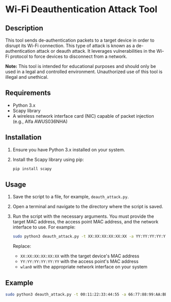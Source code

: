 # Wi-Fi Deauthentication Attack Tool

## Description

This tool sends de-authentication packets to a target device in order to disrupt its Wi-Fi connection. This type of attack is known as a de-authentication attack or deauth attack. It leverages vulnerabilities in the Wi-Fi protocol to force devices to disconnect from a network.

**Note:** This tool is intended for educational purposes and should only be used in a legal and controlled environment. Unauthorized use of this tool is illegal and unethical.

## Requirements

- Python 3.x
- Scapy library
- A wireless network interface card (NIC) capable of packet injection (e.g., Alfa AWUS036NHA)

## Installation

1. Ensure you have Python 3.x installed on your system.
2. Install the Scapy library using pip:

    ```sh
    pip install scapy
    ```

## Usage

1. Save the script to a file, for example, `deauth_attack.py`.
2. Open a terminal and navigate to the directory where the script is saved.
3. Run the script with the necessary arguments. You must provide the target MAC address, the access point MAC address, and the network interface to use. For example:

    ```sh
    sudo python3 deauth_attack.py -t XX:XX:XX:XX:XX:XX -a YY:YY:YY:YY:YY:YY -i wlan0
    ```

    Replace:
    - `XX:XX:XX:XX:XX:XX` with the target device's MAC address
    - `YY:YY:YY:YY:YY:YY` with the access point's MAC address
    - `wlan0` with the appropriate network interface on your system

## Example

```sh
sudo python3 deauth_attack.py -t 00:11:22:33:44:55 -a 66:77:88:99:AA:BB -i wlan0
